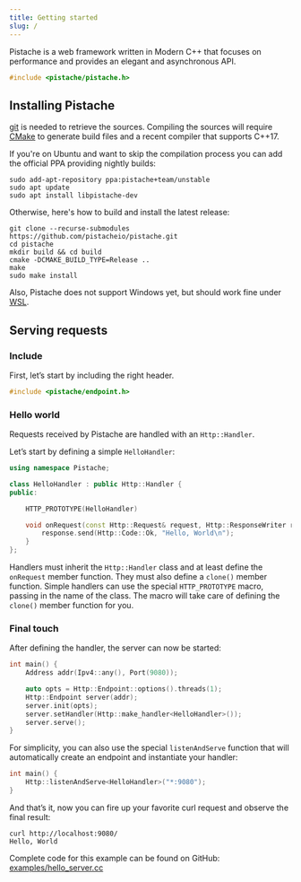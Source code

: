 ```yaml
---
title: Getting started
slug: /
---
```


Pistache is a web framework written in Modern C++ that focuses on performance and provides an elegant and asynchronous API.

```cpp
#include <pistache/pistache.h>
```

## Installing Pistache

[git](https://git-scm.com) is needed to retrieve the sources. Compiling the sources will require [CMake](https://cmake.org) to generate build files and a recent compiler that supports C++17.

If you're on Ubuntu and want to skip the compilation process you can add the official PPA providing nightly builds:

```shell
sudo add-apt-repository ppa:pistache+team/unstable
sudo apt update
sudo apt install libpistache-dev
```

Otherwise, here's how to build and install the latest release:

```shell
git clone --recurse-submodules https://github.com/pistacheio/pistache.git
cd pistache
mkdir build && cd build
cmake -DCMAKE_BUILD_TYPE=Release ..
make
sudo make install
```

Also, Pistache does not support Windows yet, but should work fine under [WSL](https://docs.microsoft.com/windows/wsl/about).

## Serving requests

### Include

First, let’s start by including the right header.

```cpp
#include <pistache/endpoint.h>
```

### Hello world

Requests received by Pistache are handled with an `Http::Handler`.

Let’s start by defining a simple `HelloHandler`:

```cpp
using namespace Pistache;

class HelloHandler : public Http::Handler {
public:

    HTTP_PROTOTYPE(HelloHandler)

    void onRequest(const Http::Request& request, Http::ResponseWriter response) {
        response.send(Http::Code::Ok, "Hello, World\n");
    }
};
```

Handlers must inherit the `Http::Handler` class and at least define the `onRequest` member function. They must also define a `clone()` member function. Simple handlers can use the special `HTTP_PROTOTYPE` macro, passing in the name of the class. The macro will take care of defining the `clone()` member function for you.

### Final touch

After defining the handler, the server can now be started:

```cpp
int main() {
    Address addr(Ipv4::any(), Port(9080));

    auto opts = Http::Endpoint::options().threads(1);
    Http::Endpoint server(addr);
    server.init(opts);
    server.setHandler(Http::make_handler<HelloHandler>());
    server.serve();
}
```

For simplicity, you can also use the special `listenAndServe` function that will automatically create an endpoint and instantiate your handler:

```cpp
int main() {
    Http::listenAndServe<HelloHandler>("*:9080");
}
```

And that’s it, now you can fire up your favorite curl request and observe the final result:

```shell
curl http://localhost:9080/
Hello, World
```

Complete code for this example can be found on GitHub: [examples/hello_server.cc](https://github.com/pistacheio/pistache/blob/master/examples/hello_server.cc)
